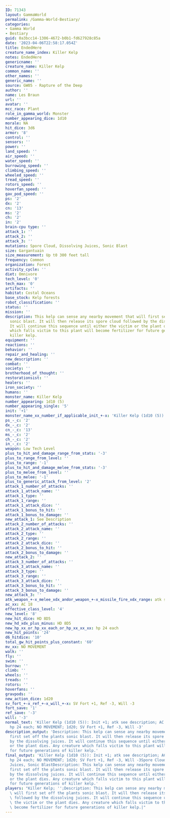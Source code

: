 ```yaml
---
ID: 71343
layout: GammaWorld
permalink: /Gamma-World-Bestiary/
categories:
- Gamma World
- Bestiary
guid: 0a3bcc14-1306-4672-b0b1-fd627928c85a
date: '2023-04-06T22:58:17.054Z'
title: EndedHere
creature_name_index: Killer Kelp
notes: EndedHere
genericname: ''
creature_name: Killer Kelp
common_name: ''
other_names: ''
generic_name: ''
source: GW05 - Rapture of the Deep
author: ''
name: Les Braun
url: ''
avatar: ''
mcc_race: Plant
role_in_gamma_world: Monster
number_appearing_dice: 1d10
morale: NA
hit_dice: 3d6
armor: '8'
control: ''
sensors: ''
power: ''
land_speed: ''
air_speed: ''
water_speed: ''
burrowing_speed: ''
climbing_speed: ''
wheeled_speed: ''
tread_speed: ''
rotors_speed: ''
hoverfan_speed: ''
gav_pod_speed: ''
ps: '2'
dx: '2'
cn: '13'
ms: '2'
ch: '2'
in: '2'
brain-cpu type: ''
attack_1: ''
attack_2: ''
attack_3: ''
mutations: Spore Cloud, Dissolving Juices, Sonic Blast
size: Gargantuain
size_measurement: Up t0 300 feet tall
frequency: Common
organization: Forest
activity_cycle: ''
diet: Omnivore
tech_level: '0'
tech_max: '0'
artifacts: ''
habitat: Costal Oceans
base_stock: Kelp forests
robot_classification: ''
status: ''
mission: ''
description: This kelp can sense any nearby movement that will first set off the plants
  sonic blast. It will then release its spore cloud followed by the dissolving juices.
  It will continue this sequence until either the victim or the plant dies. Any creature
  which falls victim to this plant will become fertilizer for future generations of
  killer kelp.
equipment: ''
reactions: ''
behavior: ''
repair_and_healing: ''
new_description: ''
combat: ''
society: ''
brotherhood_of_thought: ''
restorationsist: ''
healers: ''
iron_society: ''
humans: ''
monster_name: Killer Kelp
number_appearing: 1d10 (5)
number_appearing_single: '5'
init: '+1'
monster_name_xx_number_if_applicable_init_+-x: 'Killer Kelp (1d10 (5)): Init +1'
ps_-_c: '2'
dx_-_c: '2'
cn_-_c: '13'
ms_-_c: '2'
ch_-_c: '2'
in_-_c: '2'
weapon: Low Tech Level
plus_to_hit_and_damage_range_from_stats: '-3'
plus_to_range_from_level: ''
plus_to_range: '-1'
plus_to_hit_and_damage_melee_from_stats: '-3'
plus_to_melee_from_level: ''
plus_to_melee: '-1'
plus_to_generic_attack_from_level: '2'
attack_1_number_of_attacks: ''
attack_1_attack_name: ''
attack_1_type: ''
attack_1_range: ''
attack_1_attack_dice: ''
attack_1_bonus_to_hit: ''
attack_1_bonus_to_damage: ''
new_attack_1: See Description
attack_2_number_of_attacks: ''
attack_2_attack_name: ''
attack_2_type: ''
attack_2_range: ''
attack_2_attack_dice: ''
attack_2_bonus_to_hit: ''
attack_2_bonus_to_damage: ''
new_attack_2: ''
attack_3_number_of_attacks: ''
attack_3_attack_name: ''
attack_3_type: ''
attack_3_range: ''
attack_3_attack_dice: ''
attack_3_bonus_to_hit: ''
attack_3_bonus_to_damage: ''
new_attack_3: ''
atk_weapon_+-x_melee_xdx_andor_weapon_+-x_missile_fire_xdx_range: atk see description
ac_xx: AC 18
effective_class_level: '4'
new_level: '8'
new_hit_dice: HD 8D5
new_hd_xdx_plus_minus: HD 8D5
new_hp_xx_or_hp_xx_each_or_hp_xx_xx_xx: hp 24 each
new_hit_points: '24'
d6_hitdice: '10'
total_gw_hit_points_plus_constant: '60'
mv_xx: NO MOVEMENT
walk: ''
fly: ''
swim: ''
burrow: ''
climb: ''
wheels: ''
treads: ''
rotors: ''
hoverfans: ''
gravpods: ''
new_action_dice: 1d20
sv_fort_+-x_ref_+-x_will_+-x: SV Fort +1, Ref -3, Will -3
fort_save: '1'
ref_save: '-3'
will: '-3'
normal_text: 'Killer Kelp (1d10 (5)): Init +1; atk see description; AC 18; HD 8D5
  hp 24 each; NO MOVEMENT; 1d20; SV Fort +1, Ref -3, Will -3'
description_output: 'Description: This kelp can sense any nearby movement that will
  first set off the plants sonic blast. It will then release its spore cloud followed
  by the dissolving juices. It will continue this sequence until either the victim
  or the plant dies. Any creature which falls victim to this plant will become fertilizer
  for future generations of killer kelp.'
final_output: 'Killer Kelp (1d10 (5)): Init +1; atk see description; AC 18; HD 8D5
  hp 24 each; NO MOVEMENT; 1d20; SV Fort +1, Ref -3, Will -3Spore Cloud, Dissolving
  Juices, Sonic BlastDescription: This kelp can sense any nearby movement that will
  first set off the plants sonic blast. It will then release its spore cloud followed
  by the dissolving juices. It will continue this sequence until either the victim
  or the plant dies. Any creature which falls victim to this plant will become fertilizer
  for future generations of killer kelp.'
players: "Killer Kelp; '';Description: This kelp can sense any nearby movement that\
  \ will first set off the plants sonic blast. It will then release its spore cloud\
  \ followed by the dissolving juices. It will continue this sequence until either\
  \ the victim or the plant dies. Any creature which falls victim to this plant will\
  \ become fertilizer for future generations of killer kelp.|"
---
```

</br>